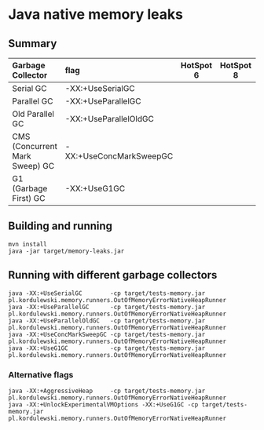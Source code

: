 # Java native memory leaks


## Summary
| Garbage Collector              |flag                     | HotSpot 6  | HotSpot 8  | HotSpot 9 | 
|:-------------------------------|:------------------------|:----------:|:----------:|:---------:|
| Serial GC                      | -XX:+UseSerialGC        |            |            |           | 
| Parallel GC                    | -XX:+UseParallelGC      |            |            |           | 
| Old Parallel GC                | -XX:+UseParallelOldGC   |            |            |           | 
| CMS (Concurrent Mark Sweep) GC | -XX:+UseConcMarkSweepGC |            |            |           | 
| G1 (Garbage First) GC          | -XX:+UseG1GC            |            |            |           | 


## Building and running
```
mvn install
java -jar target/memory-leaks.jar
```


## Running with different garbage collectors
```
java -XX:+UseSerialGC        -cp target/tests-memory.jar pl.kordulewski.memory.runners.OutOfMemoryErrorNativeHeapRunner
java -XX:+UseParallelGC      -cp target/tests-memory.jar pl.kordulewski.memory.runners.OutOfMemoryErrorNativeHeapRunner
java -XX:+UseParallelOldGC   -cp target/tests-memory.jar pl.kordulewski.memory.runners.OutOfMemoryErrorNativeHeapRunner
java -XX:+UseConcMarkSweepGC -cp target/tests-memory.jar pl.kordulewski.memory.runners.OutOfMemoryErrorNativeHeapRunner
java -XX:+UseG1GC            -cp target/tests-memory.jar pl.kordulewski.memory.runners.OutOfMemoryErrorNativeHeapRunner
```


### Alternative flags
```
java -XX:+AggressiveHeap     -cp target/tests-memory.jar pl.kordulewski.memory.runners.OutOfMemoryErrorNativeHeapRunner
java -XX:+UnlockExperimentalVMOptions -XX:+UseG1GC -cp target/tests-memory.jar pl.kordulewski.memory.runners.OutOfMemoryErrorNativeHeapRunner
```
